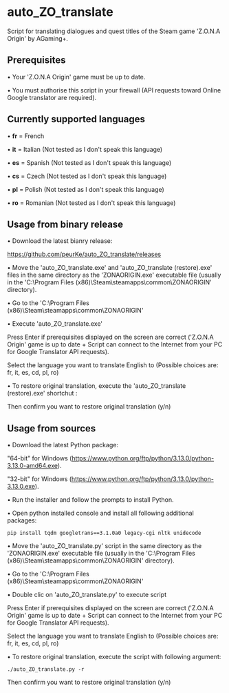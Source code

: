 # auto_ZO_translate

Script for translating dialogues and quest titles of the Steam game 'Z.O.N.A Origin' by AGaming+.

## Prerequisites

  • Your 'Z.O.N.A Origin' game must be up to date.
  
  • You must authorise this script in your firewall (API requests toward Online Google translator are required).

## Currently supported languages

  • **fr** = French
  
  • **it** = Italian (Not tested as I don't speak this language)
  
  • **es** = Spanish (Not tested as I don't speak this language)
  
  • **cs** = Czech (Not tested as I don't speak this language)
  
  • **pl** = Polish (Not tested as I don't speak this language)
  
  • **ro** = Romanian (Not tested as I don't speak this language)

## Usage from binary release

• Download the latest bianry release:

  https://github.com/peurKe/auto_ZO_translate/releases  

• Move the 'auto_ZO_translate.exe' and 'auto_ZO_translate (restore).exe' files in the same directory as the 'ZONAORIGIN.exe' executable file (usually in the 'C:\Program Files (x86)\Steam\steamapps\common\ZONAORIGIN\' directory).

• Go to the 'C:\Program Files (x86)\Steam\steamapps\common\ZONAORIGIN\'

• Execute 'auto_ZO_translate.exe'

  Press Enter if prerequisites displayed on the screen are correct ('Z.O.N.A Origin' game is up to date + Script can connect to the Internet from your PC for Google Translator API requests).

  Select the language you want to translate English to (Possible choices are: fr, it, es, cd, pl, ro)
  
• To restore original translation, execute the 'auto_ZO_translate (restore).exe' shortchut :

  Then confirm you want to restore original translation (y/n)

## Usage from sources

• Download the latest Python package:
    
  "64-bit" for Windows (https://www.python.org/ftp/python/3.13.0/python-3.13.0-amd64.exe).
        
  "32-bit" for Windows (https://www.python.org/ftp/python/3.13.0/python-3.13.0.exe).
        
• Run the installer and follow the prompts to install Python.

• Open python installed console and install all following additional packages:

    pip install tqdm googletrans==3.1.0a0 legacy-cgi nltk unidecode

• Move the 'auto_ZO_translate.py' script in the same directory as the 'ZONAORIGIN.exe' executable file (usually in the 'C:\Program Files (x86)\Steam\steamapps\common\ZONAORIGIN\' directory).

• Go to the 'C:\Program Files (x86)\Steam\steamapps\common\ZONAORIGIN\'

• Double clic on 'auto_ZO_translate.py' to execute script

  Press Enter if prerequisites displayed on the screen are correct ('Z.O.N.A Origin' game is up to date + Script can connect to the Internet from your PC for Google Translator API requests).

  Select the language you want to translate English to (Possible choices are: fr, it, es, cd, pl, ro)
  
• To restore original translation, execute the script with following argument:
  
    ./auto_ZO_translate.py -r

  Then confirm you want to restore original translation (y/n)
  
